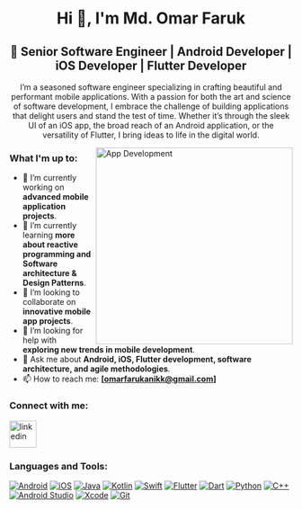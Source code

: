 <h1 align="center">Hi 👋, I'm Md. Omar Faruk</h1>
<h2 align="center">🚀 Senior Software Engineer | Android Developer | iOS Developer | Flutter Developer</h2>

<!-- A creative section that introduces you and your interests in a more personalized manner -->
<p align="center">
I’m a seasoned software engineer specializing in crafting beautiful and performant mobile applications. With a passion for both the art and science of software development, I embrace the challenge of building applications that delight users and stand the test of time. Whether it’s through the sleek UI of an iOS app, the broad reach of an Android application, or the versatility of Flutter, I bring ideas to life in the digital world.
</p>

<img align="right" alt="App Development" width="350" src="coding.gif" /> <!-- Replace with a dynamic and engaging GIF that represents mobile or Flutter development -->

### What I'm up to:
- 🔭 I’m currently working on **advanced mobile application projects**.
- 🌱 I’m currently learning **more about reactive programming and Software architecture & Design Patterns**.
- 👯 I’m looking to collaborate on **innovative mobile app projects**.
- 🤔 I’m looking for help with **exploring new trends in mobile development**.
- 💬 Ask me about **Android, iOS, Flutter development, software architecture, and agile methodologies**.
- 📫 How to reach me: **[omarfarukanikk@gmail.com]**

### Connect with me:
<p align="left">
<a href="https://linkedin.com/in/omar-farukk" target="blank"><img align="center" src="https://img.icons8.com/color/48/linkedin.png" alt="linkedin" height="48" width="48" /></a>
</p>

### Languages and Tools:
<p align="left">
<p>
<a href="#"><img alt="Android" src="https://img.shields.io/badge/Android-3DDC84?logo=android&logoColor=white"></a>
<a href="#"><img alt="iOS" src="https://img.shields.io/badge/iOS-000000?logo=ios&logoColor=white"></a>
<a href="#"><img alt="Java" src="https://img.shields.io/badge/Java-007396.svg?logo=java&logoColor=white"></a>
<a href="https://github.com/search?q=user%3ADenverCoder1+language%3Akotlin"><img alt="Kotlin" src="https://img.shields.io/badge/Kotlin-0095D5.svg?logo=Kotlin&logoColor=white"></a>
<a href="#"><img alt="Swift" src="https://img.shields.io/badge/Swift-FA7343?logo=swift&logoColor=white"></a>
<a href="#"><img alt="Flutter" src="https://img.shields.io/badge/Flutter-02569B.svg?logo=flutter&logoColor=white"></a>
<a href="https://github.com/search?q=user%3ADenverCoder1+language%3Adart"><img alt="Dart" src="https://img.shields.io/badge/Dart-15A6C4.svg?logo=dart&logoColor=white"></a>
<a href="https://github.com/search?q=user%3ADenverCoder1+language%3Apython"><img alt="Python" src="https://img.shields.io/badge/Python-14354C.svg?logo=python&logoColor=white"></a>
<a href="#"><img alt="C++" src="https://img.shields.io/badge/C++-00599C.svg?logo=cplusplus&logoColor=white"></a>
<a href="#"><img alt="Android Studio" src="https://img.shields.io/badge/Android%20Studio-008678.svg?logo=android-studio&logoColor=white"></a>
<a href="#"><img alt="Xcode" src="https://img.shields.io/badge/Xcode-147EFB?logo=xcode&logoColor=white"></a>
<a href="#"><img alt="Git" src="https://img.shields.io/badge/Git-F05033.svg?logo=git&logoColor=white"></a>

</p>

